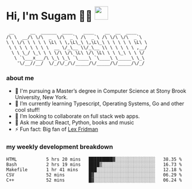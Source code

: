 <h1>
  Hi, I'm Sugam 👨‍💻
  <img src="https://media.giphy.com/media/hvRJCLFzcasrR4ia7z/giphy.gif" width="36px"/>
</h1>

```
 __      __  ______  ____    ____    __  __  ____
/\ \  __/\ \/\  _  \/\  _`\ /\  _`\ /\ \/\ \/\  _`\
\ \ \/\ \ \ \ \ \L\ \ \,\L\_\ \,\L\_\ \ \ \ \ \ \L\ \
 \ \ \ \ \ \ \ \  __ \/_\__ \\/_\__ \\ \ \ \ \ \ ,__/
  \ \ \_/ \_\ \ \ \/\ \/\ \L\ \/\ \L\ \ \ \_\ \ \ \/
   \ `\___x___/\ \_\ \_\ `\____\ `\____\ \_____\ \_\
    '\/__//__/  \/_/\/_/\/_____/\/_____/\/_____/\/_/

```
### about me
- 🏫 I'm pursuing a Master’s degree in Computer Science at Stony Brook University, New York.
- 🌱 I’m currently learning Typescript, Operating Systems, Go and other cool stuff!
- 👯 I’m looking to collaborate on full stack web apps.
- 💬 Ask me about React, Python, books and music
- ⚡ Fun fact: Big fan of [Lex Fridman](https://twitter.com/lexfridman)

<!-- - 📫 How to reach me: ... -->
<!-- - 😄 Pronouns: ... -->


### my weekly development breakdown
<!--START_SECTION:waka-->

```text
HTML           5 hrs 20 mins   █████████▓░░░░░░░░░░░░░░░   38.35 %
Bash           2 hrs 19 mins   ████▒░░░░░░░░░░░░░░░░░░░░   16.73 %
Makefile       1 hr 41 mins    ███░░░░░░░░░░░░░░░░░░░░░░   12.18 %
CSV            52 mins         █▓░░░░░░░░░░░░░░░░░░░░░░░   06.29 %
C++            52 mins         █▓░░░░░░░░░░░░░░░░░░░░░░░   06.24 %
```

<!--END_SECTION:waka-->

